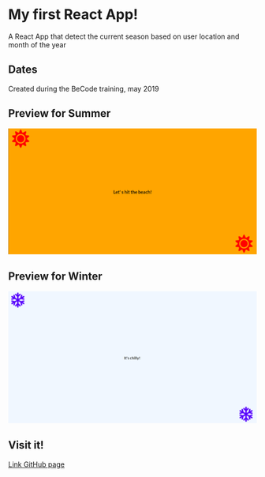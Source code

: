 # My first React App!
A React App that detect the current season based on user location and month of the year

## Dates
Created during the BeCode training, may 2019

## Preview for Summer
![Summer Preview](https://github.com/caterinamennito/Seasons_React/blob/master/img/react1.png)

## Preview for Winter
![Winter Preview](https://github.com/caterinamennito/Seasons_React/blob/master/img/react2.png)

## Visit it!

[Link GitHub page](https://caterinamennito.github.io/Seasons_React/)

